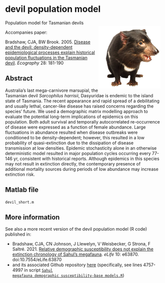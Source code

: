 # devil population model
<img align="right" src="Devil.png" alt="Sarcophilus" width="200" style="margin-top: 20px">

Population model for Tasmanian devils

Accompanies paper:

Bradshaw, CJA, BW Brook. 2005. <a href="http://dx.doi.org/10.1111/j.0906-7590.2005.04088.x">Disease and the devil: density-dependent epidemiological processes explain historical population fluctuations in the Tasmanian devil</a>. <em>Ecography</em> 28: 181-190

## Abstract
Australia’s last mega-carnivore marsupial, the Tasmanian devil <em>Sarcophilus harrisii</em>, Dasyuridae is endemic to the island state of Tasmania. The recent appearance and rapid spread of a debilitating and usually lethal, cancer-like disease has raised concerns regarding the species’ future. We used a demographic matrix modelling approach to evaluate the potential long-term implications of epidemics on this population. Both adult survival and temporally autocorrelated re-occurrence of disease were expressed as a function of female abundance. Large fluctuations in abundance resulted when disease outbreaks were conditioned to be density-dependent; however, this resulted in a low probability of quasi-extinction due to the dissipation of disease transmission at low densities. Epidemic stochasticity alone in an otherwise deterministic model resulted in major population cycles occurring every 77-146 yr, consistent with historical reports. Although epidemics in this species may not result in extinction directly, the contemporary presence of additional mortality sources during periods of low abundance may increase extinction risk.

## Matlab file
<code>devil_short.m</code>

## More information
See also a more recent version of the devil population model (R code) published in:
- Bradshaw, CJA, CN Johnson, J Llewelyn, V Weisbecker, G Strona, F Saltré. 2021. <a href="http://doi.org/10.7554/eLife.63870">Relative demographic susceptibility does not explain the extinction chronology of Sahul’s megafauna</a>. <em>eLife</em> 10: e63870. doi:10.7554/eLife.63870
- and its associated Github repository <a href="https://github.com/cjabradshaw/MegafaunaSusceptibility">here</a> (specifically, see lines 4757-4997 in script <a href="https://github.com/cjabradshaw/MegafaunaSusceptibility/blob/master/Sahul%20megafauna%20demographic%20susceptibility-base%20models.R"><code>Sahul megafauna demographic susceptibility-base models.R</code></a>)


